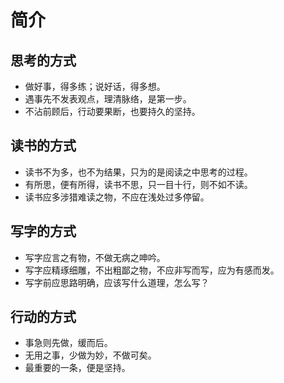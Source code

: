 # 简介

## 思考的方式

- 做好事，得多练；说好话，得多想。
- 遇事先不发表观点，理清脉络，是第一步。
- 不沾前顾后，行动要果断，也要持久的坚持。

## 读书的方式

- 读书不为多，也不为结果，只为的是阅读之中思考的过程。
- 有所思，便有所得，读书不思，只一目十行，则不如不读。
- 读书应多涉猎难读之物，不应在浅处过多停留。

## 写字的方式

- 写字应言之有物，不做无病之呻吟。
- 写字应精琢细雕，不出粗鄙之物，不应非写而写，应为有感而发。
- 写字前应思路明确，应该写什么道理，怎么写？

## 行动的方式

- 事急则先做，缓而后。
- 无用之事，少做为妙，不做可矣。
- 最重要的一条，便是坚持。